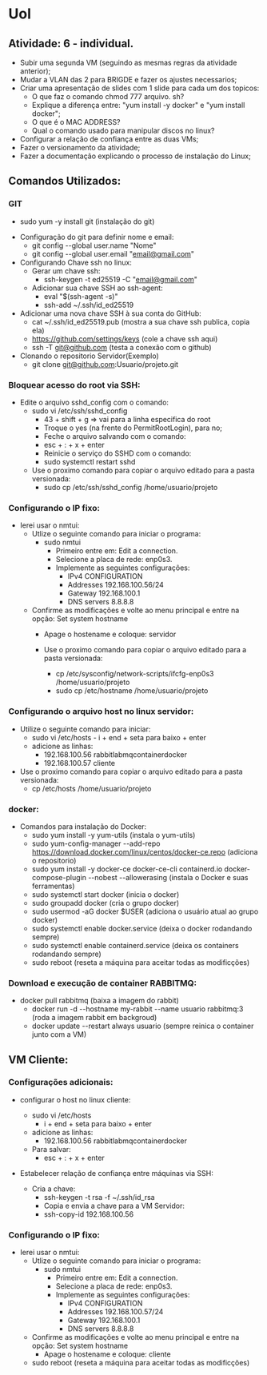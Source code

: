 # Uol

## Atividade: 6 - individual.
+ Subir uma segunda VM (seguindo as mesmas regras da atividade anterior);
+ Mudar a VLAN das 2 para BRIGDE e fazer os ajustes necessarios;
+ Criar uma apresentação de slides com 1 slide para cada um dos topicos:
  - O que faz o comando chmod 777 arquivo. sh?
  - Explique a diferença entre: "yum install -y docker" e "yum install docker";
  - O que é o MAC ADDRESS?
  - Qual o comando usado para manipular discos no linux?
+ Configurar a relação de confiança entre as duas VMs;
+ Fazer o versionamento da atividade;
+ Fazer a documentação explicando o processo de instalação do Linux;

## Comandos Utilizados:

### GIT
+ 	sudo yum -y install git (instalação do git)
  - Configuração do git para definir nome e email:
    - git config --global user.name "Nome"
    - git config --global user.email "email@gmail.com"
  - Configurando Chave ssh no linux:
    - Gerar um chave ssh:
      - ssh-keygen -t ed25519 -C "email@gmail.com"
    - Adicionar sua chave SSH ao ssh-agent:
      - eval "$(ssh-agent -s)"
      - ssh-add ~/.ssh/id_ed25519
   - Adicionar uma nova chave SSH à sua conta do GitHub:
	    - cat ~/.ssh/id_ed25519.pub	(mostra a sua chave ssh publica, copia ela)
	    - https://github.com/settings/keys (cole a chave ssh aqui)
	    - ssh -T git@github.com (testa a conexão com o github)
   - Clonando o repositorio Servidor(Exemplo)
	    - git clone git@github.com:Usuario/projeto.git
### Bloquear acesso do root via SSH:
  - Edite o arquivo sshd_config com o comando:
    - sudo vi /etc/ssh/sshd_config
	  - 43 + shift + g => vai para a linha especifica do root
	  - Troque o yes (na frente do PermitRootLogin), para no;
	  - Feche o arquivo salvando com o comando:
      - esc + : + x + enter
	  - Reinicie o serviço do SSHD com o comando:
      - sudo systemctl restart sshd
    - Use o proximo comando para copiar o arquivo editado para a pasta versionada:
	    - sudo cp /etc/ssh/sshd_config /home/usuario/projeto 
### Configurando o IP fixo:
  - Ierei usar o nmtui:
    - Utlize o seguinte comando para iniciar o programa:
      - sudo nmtui
        - Primeiro entre em: Edit a connection.
        - Selecione a placa de rede: enp0s3.
        - Implemente as seguintes configurações:
          - IPv4 CONFIGURATION <Manual>                               
          - Addresses 192.168.100.56/24              
          - Gateway 192.168.100.1
          - DNS servers 8.8.8.8  
     - Confirme as modificações e volte ao menu principal e entre na opção: Set system hostname
        - Apage o hostename e coloque: servidor
        
        - Use o proximo comando para copiar o arquivo editado para a pasta versionada:
          - cp /etc/sysconfig/network-scripts/ifcfg-enp0s3 /home/usuario/projeto 
          - sudo cp /etc/hostname /home/usuario/projeto
          
### Configurando o arquivo host no linux servidor:
  - Utilize o seguinte comando para iniciar:
    - sudo vi /etc/hosts
		    - i + end + seta para baixo + enter 
	- adicione as linhas:
	  - 192.168.100.56 rabbitlabmqcontainerdocker
	  - 192.168.100.57 cliente
  - Use o proximo comando para copiar o arquivo editado para a pasta versionada:
    - cp /etc/hosts /home/usuario/projeto  

### docker:
  - Comandos para instalação do Docker:
	  - sudo yum install -y yum-utils (instala o yum-utils)
	  - sudo yum-config-manager --add-repo https://download.docker.com/linux/centos/docker-ce.repo (adiciona o repositorio)
	  - sudo yum install -y docker-ce docker-ce-cli containerd.io docker-compose-plugin --nobest --allowerasing (instala o Docker e suas ferramentas)
	  - sudo systemctl start docker (inicia o docker)
	  - sudo groupadd docker (cria o grupo docker)
	  - sudo usermod -aG docker $USER (adiciona o usuário atual ao grupo docker)
	  - sudo systemctl enable docker.service (deixa o docker rodandando sempre)
	  - sudo systemctl enable containerd.service (deixa os containers rodandando sempre)
    - sudo reboot (reseta a máquina para aceitar todas as modificções)

### Download e execução de container RABBITMQ:
  - docker pull rabbitmq (baixa a imagem do rabbit)
	- docker run -d --hostname my-rabbit --name usuario rabbitmq:3 (roda a imagem rabbit em backgroud)
	- docker update --restart always usuario (sempre reinica o container junto com a VM)


## VM Cliente:

### Configurações adicionais:
  - configurar o host no linux cliente:
	  - sudo vi /etc/hosts
		- i + end + seta para baixo + enter 
	  - adicione as linhas:
		  - 192.168.100.56 rabbitlabmqcontainerdocker
	  - Para salvar:
	    - esc + : + x + enter
      
  - Estabelecer relação de confiança entre máquinas via SSH:
    - Cria a chave:	
      - ssh-keygen -t rsa -f ~/.ssh/id_rsa
	  - Copia e envia a chave para a VM Servidor: 	
      - ssh-copy-id 192.168.100.56
 ### Configurando o IP fixo:
  - Ierei usar o nmtui:
    - Utlize o seguinte comando para iniciar o programa:
      - sudo nmtui
        - Primeiro entre em: Edit a connection.
        - Selecione a placa de rede: enp0s3.
        - Implemente as seguintes configurações:
          - IPv4 CONFIGURATION <Manual>                               
          - Addresses 192.168.100.57/24              
          - Gateway 192.168.100.1
          - DNS servers 8.8.8.8  
     - Confirme as modificações e volte ao menu principal e entre na opção: Set system hostname
        - Apage o hostename e coloque: cliente
	- sudo reboot (reseta a máquina para aceitar todas as modificções) 
